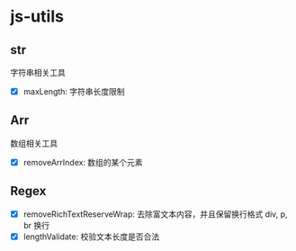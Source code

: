 
# js-utils


## str

字符串相关工具


- [x] maxLength: 字符串长度限制

## Arr

数组相关工具

- [x] removeArrIndex: 数组的某个元素

## Regex


- [x] removeRichTextReserveWrap: 去除富文本内容，并且保留换行格式 div, p, br 换行
- [x] lengthValidate: 校验文本长度是否合法